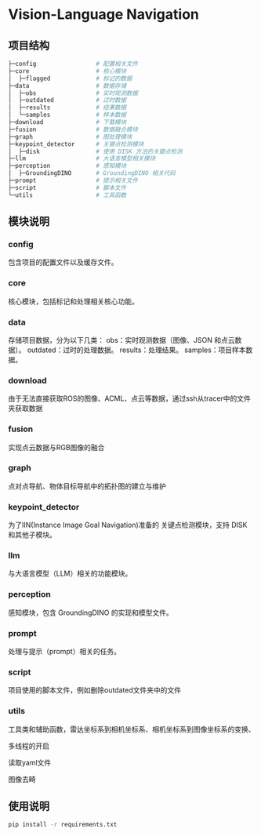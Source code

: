 # Vision-Language Navigation
## 项目结构

```bash
├─config                 # 配置相关文件
├─core                   # 核心模块
│  ├─flagged             # 标记的数据
├─data                   # 数据存储
│  ├─obs                 # 实时观测数据
│  ├─outdated            # 过时数据
│  ├─results             # 结果数据
│  └─samples             # 样本数据
├─download               # 下载模块
├─fusion                 # 数据融合模块
├─graph                  # 图处理模块
├─keypoint_detector      # 关键点检测模块
│  ├─disk                # 使用 DISK 方法的关键点检测
├─llm                    # 大语言模型相关模块
├─perception             # 感知模块
│  ├─GroundingDINO       # GroundingDINO 相关代码
├─prompt                 # 提示相关文件
├─script                 # 脚本文件
└─utils                  # 工具函数

```
## 模块说明
### config
包含项目的配置文件以及缓存文件。

### core
核心模块，包括标记和处理相关核心功能。

### data
存储项目数据，分为以下几类：
    obs：实时观测数据（图像、JSON 和点云数据）。
    outdated：过时的处理数据。
    results：处理结果。
    samples：项目样本数据。 

### download
由于无法直接获取ROS的图像、ACML、点云等数据，通过ssh从tracer中的文件夹获取数据

### fusion
实现点云数据与RGB图像的融合

### graph
点对点导航、物体目标导航中的拓扑图的建立与维护


### keypoint_detector
为了IIN(Instance Image Goal Navigation)准备的
关键点检测模块，支持 DISK 和其他子模块。

### llm
与大语言模型（LLM）相关的功能模块。

### perception
感知模块，包含 GroundingDINO 的实现和模型文件。

### prompt
处理与提示（prompt）相关的任务。

### script
项目使用的脚本文件，例如删除outdated文件夹中的文件

### utils
工具类和辅助函数，雷达坐标系到相机坐标系、相机坐标系到图像坐标系的变换、

多线程的开启

读取yaml文件

图像去畸

## 使用说明
```bash
pip install -r requirements.txt
```
